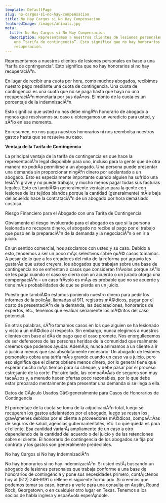 ```yaml
---
template: DefaultPage
slug: no-cargos-si-no-hay-compensacion
title: No Hay Cargos si No Hay Compensacion
featuredImage: /images/animals.jpg
meta:
  title: No Hay Cargos si No Hay Compensacion
  description: Representamos a nuestros clientes de lesiones personales en base a
    una “tarifa de contingencia”. Esto significa que no hay honorarios si no hay
    recuperacion.
---
```

<!--StartFragment-->

Representamos a nuestros clientes de lesiones personales en base a una “tarifa de contingencia”. Esto significa que no hay honorarios si no hay recuperaciÃ³n.



En lugar de recibir una cuota por hora, como muchos abogados, recibimos nuestro pago mediante una cuota de contingencia. Una cuota de contingencia es una cuota que no se paga hasta que haya no una recuperaciÃ³n monetaria por sus daÃ±os. El monto de la cuota es un porcentaje de la indemnizaciÃ³n.



Esto significa que usted no nos debe ningÃºn honorario de abogado a menos que resolvamos su caso u obtengamos un veredicto para usted, y sÃ³lo en ese momento.



En resumen, no nos paga nuestros honorarios ni nos reembolsa nuestros gastos hasta que se resuelva su caso.



**Ventaja de la Tarifa de Contingencia**



La principal ventaja de la tarifa de contingencia es que hace la representaciÃ³n legal disponible para uno, incluso para la gente que de otra manera no podrÃ­a permitirse a un abogado. Una persona puede presentar una demanda sin proporcionar ningÃºn dinero por adelantado a un abogado. Esto es especialmente importante cuando alguien ha sufrido una lesiÃ³n grave y no puede trabajar, y mucho menos pagar todas sus facturas legales. Esto es tambiÃ©n generalmente ventajoso para la gente con lesiones de los tejidos blandos porque la cantidad (generalmente) mÃ¡s baja del acuerdo hace la contrataciÃ³n de un abogado por hora demasiado costosa.



Riesgo Financiero para el Abogado con una Tarifa de Contingencia



Obviamente el riesgo involucrado para el abogado es que si la persona lesionada no recupera dinero, el abogado no recibe el pago por el trabajo que puso en la preparaciÃ³n de la demanda y la negociaciÃ³n o en ir a juicio.



En un sentido comercial, nos asociamos con usted y su caso. Debido a esto, tendemos a ser un poco mÃ¡s selectivos sobre quÃ© casos tomamos. A pesar de lo que a los creadores del mito de la reforma por agravio les gustarÃ­a que usted creyera, los abogados que trabajan sobre una base de contingencia no se enfrentan a casos que consideran frÃ­volos porque sÃ³lo se les paga cuando el caso se cierra con un acuerdo o un jurado otorga una compensaciÃ³n – un caso frÃ­volo es mÃ¡s es probable que no se acuerde y tiene mÃ¡s probabilidades de que se pierda en un juicio.



Puesto que tambiÃ©n estamos poniendo nuestro dinero para pedir los informes de la policÃ­a, llamadas al 911, registros mÃ©dicos, pagar por el costo de presentaciÃ³n de la demanda, las declaraciones, honorarios de expertos, etc., tenemos que evaluar seriamente los mÃ©ritos del caso potencial.



En otras palabras, sÃ³lo tomamos casos en los que alguien se ha lesionado y visto a un mÃ©dico al respecto. Sin embargo, nunca elegimos a nuestros clientes con base al dÃ­a de pago que el caso promete. Nos enorgullecemos de ser defensores de las personas heridas de la comunidad que realmente creemos que podemos ayudar. AdemÃ¡s, nunca animamos a un cliente a ir a juicio a menos que sea absolutamente necesario. Un abogado de lesiones personales cobra una tarifa mÃ¡s grande cuando un caso va a juicio, pero eso significa que el cliente obtiene menos dinero, por lo general tiene que esperar mucho mÃ¡s tiempo para su cheque, y debe pasar por el proceso estresante de la corte. Por otro lado, las compaÃ±Ã­as de seguros son muy tacaÃ±os y, a menudo hacen ofertas poco razonables, por lo que debe estar preparado mentalmente para presentar una demanda si se llega a ella.



Datos de CÃ¡lculo Usados Gâ€‹generalmente para Casos de Honorarios de Contingencia



El porcentaje de la cuota se toma de la adjudicaciÃ³n total, luego se recuperan los gastos adelantados por el abogado, luego se restan los gravÃ¡menes debidos por el cliente a proveedores mÃ©dicos, compaÃ±Ã­as de seguros de salud, agencias gubernamentales, etc. Lo que queda es para el cliente. Esa cantidad variarÃ¡ ampliamente de un caso a otro dependiendo de la cantidad del acuerdo o del juicio y de las retenciones sobre el cliente. El honorario de contingencia de los abogados se fija por contrato y los gastos son generalmente predecibles.



No hay Cargos si No hay IndemnizaciÃ³n



No hay honorarios si no hay indemnizaciÃ³n. Si usted estÃ¡ buscando un abogado de lesiones personales que trabaja conforme a una base de honorarios de contingencia y pone sus necesidades primero, contÃ¡ctenos hoy al (512) 246-9191 o rellene el siguiente formulario. Si creemos que podemos tomar su caso, iremos a verle para una consulta en Austin, Round Rock, Georgetown, o en cualquier otro lugar en Texas. Tenemos a los socios de habla inglesa y espaÃ±ola esperÃ¡ndole.

<!--EndFragment-->